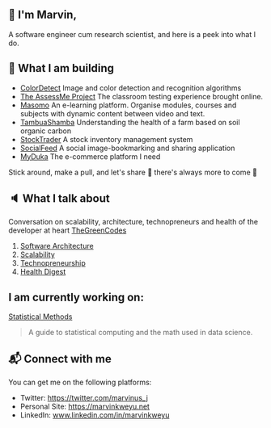  ## :wave: I'm Marvin,

 A software engineer cum research scientist, and here is a peek into what I do.

## :construction_worker: What I am building

 - [ColorDetect](https://colordetect.readthedocs.io/en/latest/colordetect.html)
 Image and color detection and recognition algorithms
 - [The AssessMe Project](https://github.com/MarvinKweyu/AssessMe)
 The classroom testing experience brought online.
 - [Masomo](https://github.com/MarvinKweyu/masomo)
An e-learning platform. Organise modules, courses and subjects with dynamic content between video and text.
- [TambuaShamba](https://github.com/MarvinKweyu/tambua-shamba/)
 Understanding the health of a farm based on soil organic carbon
 - [StockTrader](https://github.com/MarvinKweyu/stock-trader)
 A stock inventory management system
 - [SocialFeed](https://github.com/MarvinKweyu/social-feed)
 A social image-bookmarking and sharing application 
 - [MyDuka](https://github.com/MarvinKweyu/myduka)
 The e-commerce platform I need
 
 
 Stick around, make a pull, and let's share :rocket: there's always more to come :construction_worker:
 
 
 ## :speaker: What I talk about
 
 Conversation on scalability, architecture, technopreneurs and health of the developer at heart
 [TheGreenCodes](https://thegreencodes.com/)
 
1. [Software Architecture](https://thegreencodes.com/series/architectural-patterns)
2. [Scalability](https://thegreencodes.com/going-enterprise-and-its-aftermath)
3. [Technopreneurship](https://thegreencodes.com/series/the-entrepreneur)
4. [Health Digest](https://thegreencodes.com/series/health-digest)

## I am currently working on:
[Statistical Methods](https://statisticalmethods.marvinkweyu.net/)
> A guide to statistical computing and the math used in data science.

 ## :mailbox_with_mail: Connect with me
 
 You can get me on the following platforms:
 
 - Twitter: https://twitter.com/marvinus_j
 - Personal Site: https://marvinkweyu.net
 - LinkedIn: www.linkedin.com/in/marvinkweyu
 

